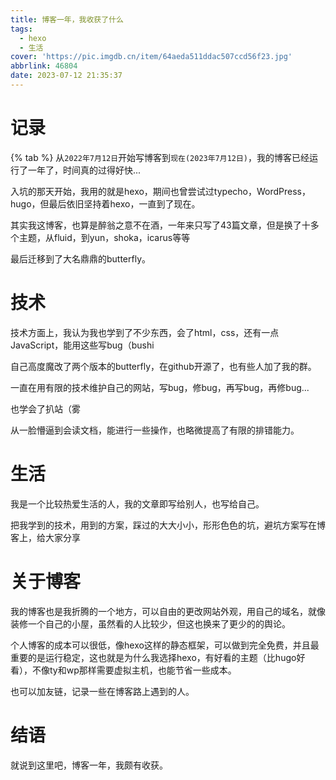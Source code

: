 ```yaml
---
title: 博客一年，我收获了什么
tags:
  - hexo
  - 生活
cover: 'https://pic.imgdb.cn/item/64aeda511ddac507ccd56f23.jpg'
abbrlink: 46804
date: 2023-07-12 21:35:37
---
```


# 记录

 {% tab %} 从`2022年7月12日`开始写博客到`现在(2023年7月12日)`，我的博客已经运行了一年了，时间真的过得好快...

入坑的那天开始，我用的就是hexo，期间也曾尝试过typecho，WordPress，hugo，但最后依旧坚持着hexo，一直到了现在。

其实我这博客，也算是醉翁之意不在酒，一年来只写了43篇文章，但是换了十多个主题，从fluid，到yun，shoka，icarus等等

最后迁移到了大名鼎鼎的butterfly。

# 技术

技术方面上，我认为我也学到了不少东西，会了html，css，还有一点JavaScript，能用这些写bug（bushi

自己高度魔改了两个版本的butterfly，在github开源了，也有些人加了我的群。

一直在用有限的技术维护自己的网站，写bug，修bug，再写bug，再修bug...

也学会了扒站（雾

从一脸懵逼到会读文档，能进行一些操作，也略微提高了有限的排错能力。

# 生活

我是一个比较热爱生活的人，我的文章即写给别人，也写给自己。

把我学到的技术，用到的方案，踩过的大大小小，形形色色的坑，避坑方案写在博客上，给大家分享

# 关于博客

我的博客也是我折腾的一个地方，可以自由的更改网站外观，用自己的域名，就像装修一个自己的小屋，虽然看的人比较少，但这也换来了更少的的舆论。

个人博客的成本可以很低，像hexo这样的静态框架，可以做到完全免费，并且最重要的是运行稳定，这也就是为什么我选择hexo，有好看的主题（比hugo好看），不像ty和wp那样需要虚拟主机，也能节省一些成本。

也可以加友链，记录一些在博客路上遇到的人。

# 结语

就说到这里吧，博客一年，我颇有收获。